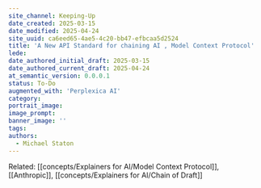```yaml
---
site_channel: Keeping-Up
date_created: 2025-03-15
date_modified: 2025-04-24
site_uuid: ca6eed65-4ae5-4c20-bb47-efbcaa5d2524
title: 'A New API Standard for chaining AI , Model Context Protocol'
lede: 
date_authored_initial_draft: 2025-03-15
date_authored_current_draft: 2025-04-24
at_semantic_version: 0.0.0.1
status: To-Do
augmented_with: 'Perplexica AI'
category: 
portrait_image: 
image_prompt: 
banner_image: ''
tags:
authors:
  - Michael Staton
---
```


Related: [[concepts/Explainers for AI/Model Context Protocol]], [[Anthropic]], [[concepts/Explainers for AI/Chain of Draft]]

